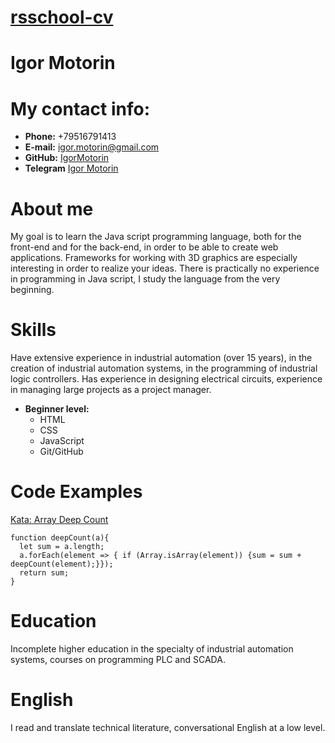 # [rsschool-cv](https://igormotorin.github.io/rsschool-cv/)

# Igor Motorin
# My contact info:

* **Phone:** +79516791413
* **E-mail:** [igor.motorin@gmail.com](igor.motorin@gmail.com)
* **GitHub:** [IgorMotorin](https://github.com/IgorMotorin)
* **Telegram** [Igor Motorin](https://t.me/igor_axi)

# About me
My goal is to learn the Java script programming language, both for the front-end and for the back-end, in order to be able to create web applications. Frameworks for working with 3D graphics are especially interesting in order to realize your ideas. There is practically no experience in programming in Java script, I study the language from the very beginning.

# Skills
Have extensive experience in industrial automation (over 15 years), in the creation of industrial automation systems, in the programming of industrial logic controllers. Has experience in designing electrical circuits, experience in managing large projects as a project manager.

* **Beginner level:**
    * HTML
    * CSS
    * JavaScript
    * Git/GitHub

# Code Examples

[Kata: Array Deep Count](https://www.codewars.com/kata/596f72bbe7cd7296d1000029)

```
function deepCount(a){
  let sum = a.length;
  a.forEach(element => { if (Array.isArray(element)) {sum = sum + deepCount(element);}});
  return sum;
}
```
# Education
Incomplete higher education in the specialty of industrial automation systems, courses on programming PLC and SCADA.

# English
I read and translate technical literature, conversational English at a low level.